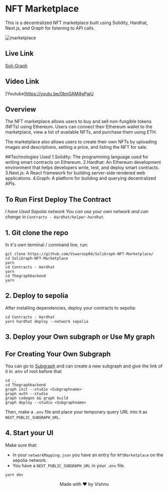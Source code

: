 # NFT Marketplace 
This is a decentralized NFT marketplace built using Solidity, Hardhat, Next.js, and Graph for listening to API calls.

<img src="https://i.ibb.co/yq5ZZXC/marketplace.png" alt="marketplace" border="0">

## Live Link

[Soli-Graph](https://soli-graph-nft-marketplace.vercel.app/)

## Video Link
[Youtube]https://youtu.be/0bnGAM4gPwU



## Overview
The NFT marketplace allows users to buy and sell non-fungible tokens (NFTs) using Ethereum. Users can connect their Ethereum wallet to the marketplace, view a list of available NFTs, and purchase them using ETH.

The marketplace also allows users to create their own NFTs by uploading images and descriptions, setting a price, and listing the NFT for sale.

##Technologies Used
1.Solidity: The programming language used for writing smart contracts on Ethereum.
2.Hardhat: An Ethereum development environment that helps developers write, test, and deploy smart contracts.
3.Next.js: A React framework for building server-side rendered web applications.
4.Graph: A platform for building and querying decentralized APIs.

## To Run First Deploy The Contract

*I have Used Sepolia network You can use your own network and can change in `Contracts - Hardhat/helper-hardhat`.*

## 1. Git clone the repo

In it's own terminal / command line, run: 

```
git clone https://github.com/Vswaroop04/SoliGraph-NFT-Marketplace/
cd SoliGraph-NFT-Marketplace
yarn
cd Contracts - Hardhat
yarn
cd Thegraphbackend
yarn
```

## 2. Deploy to sepolia 

After installing dependencies, deploy your contracts to sepolia:

```
cd Contracts - Hardhat
yarn hardhat deploy --network sepolia
```

## 3. Deploy your Own subgraph or Use My graph

## For Creating Your Own Subgraph
You can go to [Subgraph](https://thegraph.com/studio/) and can create a new subgraph and give the link of it in .env of root before that 

```
cd ..
cd Thegraphbackend
graph init --studio <Subgraphname>
graph auth --studio 
graph codegen && graph build
graph deploy --studio <Subgraphname>
```

Then, make a `.env` file and place your temporary query URL into it as `NEXT_PUBLIC_SUBGRAPH_URL`.


## 4. Start your UI

Make sure that:
- In your `networkMapping.json` you have an entry for `NftMarketplace` on the sepolia network. 
- You have a `NEXT_PUBLIC_SUBGRAPH_URL` in your `.env` file. 

```
yarn dev
```
<p align="center">
  Made with ❤ by Vishnu
</p>
